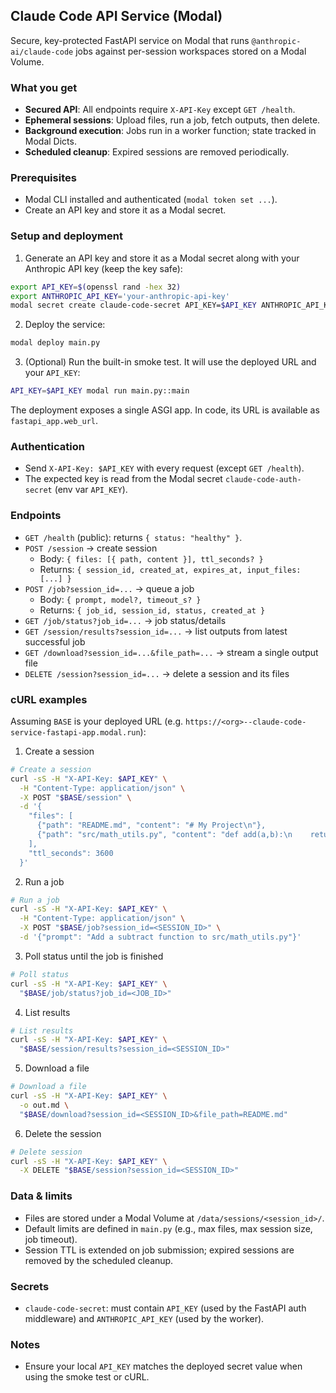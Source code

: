 ## Claude Code API Service (Modal)

Secure, key-protected FastAPI service on Modal that runs `@anthropic-ai/claude-code` jobs against per-session workspaces stored on a Modal Volume.

### What you get

- **Secured API**: All endpoints require `X-API-Key` except `GET /health`.
- **Ephemeral sessions**: Upload files, run a job, fetch outputs, then delete.
- **Background execution**: Jobs run in a worker function; state tracked in Modal Dicts.
- **Scheduled cleanup**: Expired sessions are removed periodically.

### Prerequisites

- Modal CLI installed and authenticated (`modal token set ...`).
- Create an API key and store it as a Modal secret.

### Setup and deployment

1) Generate an API key and store it as a Modal secret along with your Anthropic API key (keep the key safe):

```bash
export API_KEY=$(openssl rand -hex 32)
export ANTHROPIC_API_KEY='your-anthropic-api-key'
modal secret create claude-code-secret API_KEY=$API_KEY ANTHROPIC_API_KEY=$ANTHROPIC_API_KEY
```

2) Deploy the service:

```bash
modal deploy main.py
```

3) (Optional) Run the built-in smoke test. It will use the deployed URL and your `API_KEY`:

```bash
API_KEY=$API_KEY modal run main.py::main
```

The deployment exposes a single ASGI app. In code, its URL is available as `fastapi_app.web_url`.

### Authentication

- Send `X-API-Key: $API_KEY` with every request (except `GET /health`).
- The expected key is read from the Modal secret `claude-code-auth-secret` (env var `API_KEY`).

### Endpoints

- `GET /health` (public): returns `{ status: "healthy" }`.
- `POST /session` → create session
  - Body: `{ files: [{ path, content }], ttl_seconds? }`
  - Returns: `{ session_id, created_at, expires_at, input_files: [...] }`
- `POST /job?session_id=...` → queue a job
  - Body: `{ prompt, model?, timeout_s? }`
  - Returns: `{ job_id, session_id, status, created_at }`
- `GET /job/status?job_id=...` → job status/details
- `GET /session/results?session_id=...` → list outputs from latest successful job
- `GET /download?session_id=...&file_path=...` → stream a single output file
- `DELETE /session?session_id=...` → delete a session and its files

### cURL examples

Assuming `BASE` is your deployed URL (e.g. `https://<org>--claude-code-service-fastapi-app.modal.run`):

1. Create a session

```bash
# Create a session
curl -sS -H "X-API-Key: $API_KEY" \
  -H "Content-Type: application/json" \
  -X POST "$BASE/session" \
  -d '{
    "files": [
      {"path": "README.md", "content": "# My Project\n"},
      {"path": "src/math_utils.py", "content": "def add(a,b):\n    return a+b\n"}
    ],
    "ttl_seconds": 3600
  }'
```

2. Run a job

```bash
# Run a job
curl -sS -H "X-API-Key: $API_KEY" \
  -H "Content-Type: application/json" \
  -X POST "$BASE/job?session_id=<SESSION_ID>" \
  -d '{"prompt": "Add a subtract function to src/math_utils.py"}'
```

3. Poll status until the job is finished

```bash
# Poll status
curl -sS -H "X-API-Key: $API_KEY" \
  "$BASE/job/status?job_id=<JOB_ID>"
```

4. List results

```bash
# List results
curl -sS -H "X-API-Key: $API_KEY" \
  "$BASE/session/results?session_id=<SESSION_ID>"
```

5. Download a file

```bash
# Download a file
curl -sS -H "X-API-Key: $API_KEY" \
  -o out.md \
  "$BASE/download?session_id=<SESSION_ID>&file_path=README.md"
```

6. Delete the session

```bash
# Delete session
curl -sS -H "X-API-Key: $API_KEY" \
  -X DELETE "$BASE/session?session_id=<SESSION_ID>"
```

### Data & limits

- Files are stored under a Modal Volume at `/data/sessions/<session_id>/`.
- Default limits are defined in `main.py` (e.g., max files, max session size, job timeout).
- Session TTL is extended on job submission; expired sessions are removed by the scheduled cleanup.

### Secrets

- `claude-code-secret`: must contain `API_KEY` (used by the FastAPI auth middleware) and `ANTHROPIC_API_KEY` (used by the worker).

### Notes

- Ensure your local `API_KEY` matches the deployed secret value when using the smoke test or cURL.
